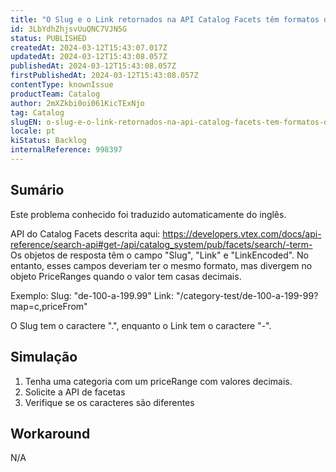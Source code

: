 ```yaml
---
title: "O Slug e o Link retornados na API Catalog Facets têm formatos diferentes."
id: 3LbYdhZhjsvUuQNC7VJN5G
status: PUBLISHED
createdAt: 2024-03-12T15:43:07.017Z
updatedAt: 2024-03-12T15:43:08.057Z
publishedAt: 2024-03-12T15:43:08.057Z
firstPublishedAt: 2024-03-12T15:43:08.057Z
contentType: knownIssue
productTeam: Catalog
author: 2mXZkbi0oi061KicTExNjo
tag: Catalog
slugEN: o-slug-e-o-link-retornados-na-api-catalog-facets-tem-formatos-diferentes
locale: pt
kiStatus: Backlog
internalReference: 998397
---
```


## Sumário

<div class="alert alert-info">
  <p>Este problema conhecido foi traduzido automaticamente do inglês.</p>
</div>


API do Catalog Facets descrita aqui: https://developers.vtex.com/docs/api-reference/search-api#get-/api/catalog_system/pub/facets/search/-term-
Os objetos de resposta têm o campo "Slug", "Link" e "LinkEncoded". No entanto, esses campos deveriam ter o mesmo formato, mas divergem no objeto PriceRanges quando o valor tem casas decimais.

Exemplo:
Slug: "de-100-a-199.99"
Link: "/category-test/de-100-a-199-99?map=c,priceFrom"

O Slug tem o caractere ".", enquanto o Link tem o caractere "-".


## Simulação



1. Tenha uma categoria com um priceRange com valores decimais.
2. Solicite a API de facetas
3. Verifique se os caracteres são diferentes

## Workaround


N/A





